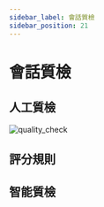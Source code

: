 ```yaml
---
sidebar_label: 會話質檢
sidebar_position: 21
---
```


# 會話質檢

## 人工質檢

![quality_check](/img/quality/quality_check.png)

## 評分規則

## 智能質檢
